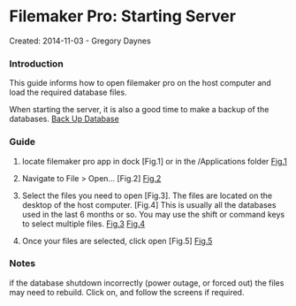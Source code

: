Filemaker Pro: Starting Server
==============================

Created: 2014-11-03 - Gregory Daynes

### Introduction

This guide informs how to open filemaker pro on the host computer and load the required database files.

When starting the server, it is also a good time to make a backup of the databases. [Back Up Database](https://github.com/igdesign/manuals/tree/master/filemaker-create_backups)

### Guide

1. locate filemaker pro app in dock [Fig.1] or in the /Applications folder
[Fig.1](figures/figure_1.png)

2. Navigate to File > Open… [Fig.2]
[Fig.2](figures/figure_2.png)

3. Select the files you need to open [Fig.3].
The files are located on the desktop of the host computer. [Fig.4]
This is usually all the databases used in the last 6 months or so.
You may use the shift or command keys to select multiple files.
[Fig.3](figures/figure_3.png)
[Fig.4](figures/figure_4.png)

4. Once your files are selected, click open [Fig.5]
[Fig.5](figures/figure_5.png)

### Notes

if the database shutdown incorrectly (power outage, or forced out) the files may need to rebuild. Click on, and follow the screens if required.